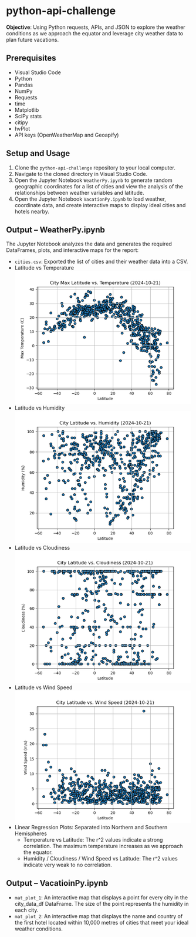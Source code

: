 # python-api-challenge
**Objective**: Using Python requests, APIs, and JSON to explore the weather conditions as we approach the equator and leverage city weather data to plan future vacations.

## Prerequisites
- Visual Studio Code
- Python
- Pandas
- NumPy
- Requests
- time
- Matplotlib
- SciPy stats
- citipy
- hvPlot
- API keys (OpenWeatherMap and Geoapify)

## Setup and Usage
1. Clone the `python-api-challenge` repository to your local computer.
2. Navigate to the cloned directory in Visual Studio Code.
3. Open the Jupyter Notebook `WeatherPy.ipynb` to generate random geographic coordinates for a list of cities and view the analysis of the relationships between weather variables and latitude.
4. Open the Jupyter Notebook `VacationPy.ipynb` to load weather, coordinate data, and create interactive maps to display ideal cities and  hotels nearby.

## Output – WeatherPy.ipynb
The Jupyter Notebook analyzes the data and generates the required DataFrames, plots, and interactive maps for the report:
- `cities.csv`: Exported the list of cities and their weather data into a CSV.
- Latitude vs Temperature
  ![Latitude vs Temperature](WeatherPy_VacationPy/output_data/Fig1.png)
- Latitude vs Humidity
  ![Latitude vs Humidity](WeatherPy_VacationPy/output_data/Fig2.png)
- Latitude vs Cloudiness
  ![Latitude vs Cloudiness](WeatherPy_VacationPy/output_data/Fig3.png)
- Latitude vs Wind Speed
  ![Latitude vs Wind Speed](WeatherPy_VacationPy/output_data/Fig4.png)
- Linear Regression Plots: Separated into Northern and Southern Hemispheres
  - Temperature vs Latitude: The r^2 values indicate a strong correlation. The maximum temperature increases as we approach the equator.
  - Humidity / Cloudiness / Wind Speed vs Latitude: The r^2 values indicate very weak to no correlation.

## Output – VacatioinPy.ipynb
- `mat_plot_1`: An interactive map that displays a point for every city in the city_data_df DataFrame. The size of the point represents the humidity in each city.
- `mat_plot_2`: An interactive map that displays the name and country of the first hotel located within 10,000 metres of cities that meet your ideal weather conditions.
